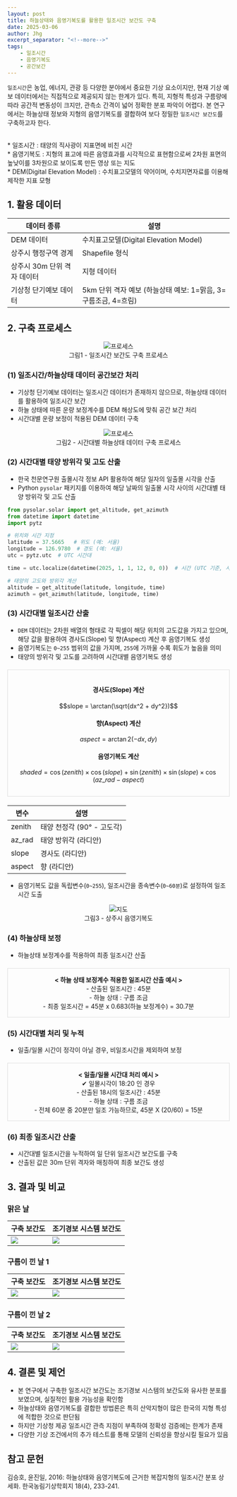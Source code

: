 ```yaml
---
layout: post
title: 하늘상태와 음영기복도를 활용한 일조시간 보간도 구축
date: 2025-03-06
author: Jhg
excerpt_separator: "<!--more-->"
tags:
    - 일조시간
    - 음영기복도
    - 공간보간
---
```



`일조시간`은 농업, 에너지, 관광 등 다양한 분야에서 중요한 기상 요소이지만, 현재 기상 예보 데이터에서는 직접적으로 제공되지 않는 한계가 있다. 특히, 지형적 특성과 구름량에 따라 공간적 변동성이 크지만, 관측소 간격이 넓어 정확한 분포 파악이 어렵다. 본 연구에서는 하늘상태 정보와 지형의 음영기복도를 결합하여 보다 정밀한 `일조시간 보간도`를 구축하고자 한다.

<br>
* 일조시간 : 태양의 직사광이 지표면에 비친 시간
<br>
* 음영기복도 : 지형의 표고에 따른 음영효과를 시각적으로 표현함으로써 2차원 표면의 높낮이를 3차원으로 보이도록 만든 영상 또는 지도
<br>
* DEM(Digital Elevation Model) : 수치표고모델의 약어이며, 수치지면자료를 이용해 제작한 지표 모형
<br>

<!--more-->

## 1. 활용 데이터

| 데이터 종류 | 설명 |
|-------------|------|
| DEM 데이터 | 수치표고모델(Digital Elevation Model) |
| 상주시 행정구역 경계 | Shapefile 형식 |
| 상주시 30m 단위 격자 데이터 | 지형 데이터 |
| 기상청 단기예보 데이터 | 5km 단위 격자 예보 (하늘상태 예보: 1=맑음, 3=구름조금, 4=흐림) |

## 2. 구축 프로세스

<div style="text-align: center">
    <img src="../images/jhg/0304_process.png" style="max-width: 1000px; height: auto;" alt="프로세스">
</div>

<center> 그림1 - 일조시간 보간도 구축 프로세스 </center>

### (1) 일조시간/하늘상태 데이터 공간보간 처리
- 기상청 단기예보 데이터는 일조시간 데이터가 존재하지 않으므로, 하늘상태 데이터를 활용하여 일조시간 보간
- 하늘 상태에 따른 운량 보정계수를 DEM 해상도에 맞춰 공간 보간 처리
- 시간대별 운량 보정이 적용된 DEM 데이터 구축


<div style="text-align: center">
    <img src="../images/jhg/0304_process2.png" style="max-width: 1500px; height: auto;" alt="프로세스">
</div>

<center> 그림2 - 시간대별 하늘상태 데이터 구축 프로세스 </center>


### (2) 시간대별 태양 방위각 및 고도 산출
- 한국 천문연구원 출몰시각 정보 API 활용하여 해당 일자의 일출몰 시각을 산출
- Python `pysolar` 패키지를 이용하여 해당 날짜의 일출몰 시각 사이의 시간대별 태양 방위각 및 고도 산출

```python
from pysolar.solar import get_altitude, get_azimuth
from datetime import datetime
import pytz

# 위치와 시간 지정
latitude = 37.5665   # 위도 (예: 서울)
longitude = 126.9780  # 경도 (예: 서울)
utc = pytz.utc  # UTC 시간대

time = utc.localize(datetime(2025, 1, 1, 12, 0, 0))  # 시간 (UTC 기준, 시간대 추가)

# 태양의 고도와 방위각 계산
altitude = get_altitude(latitude, longitude, time)
azimuth = get_azimuth(latitude, longitude, time)
```

### (3) 시간대별 일조시간 산출
- `DEM` 데이터는 2차원 배열의 형태로 각 픽셀이 해당 위치의 고도값을 가지고 있으며, 해당 값을 활용하여 경사도(Slope) 및 향(Aspect) 계산 후 음영기복도 생성
- 음영기복도는 `0~255` 범위의 값을 가지며, `255`에 가까울 수록 휘도가 높음을 의미
- 태양의 방위각 및 고도를 고려하여 시간대별 음영기복도 생성

<div style="border: 1px solid #ddd; padding: 15px; text-align: center; margin: 20px 0;">

#### 경사도(Slope) 계산

$$slope = \arctan(\sqrt{dx^2 + dy^2})$$

#### 향(Aspect) 계산

$$aspect = \arctan2(-dx, dy)$$

#### 음영기복도 계산

$$shaded = \cos(zenith) \times \cos(slope) + \sin(zenith) \times \sin(slope) \times \cos(az\_rad - aspect)$$

</div>

| 변수 | 설명 |
|------|------|
| zenith | 태양 천정각 (90° - 고도각) |
| az_rad | 태양 방위각 (라디안) |
| slope | 경사도 (라디안) |
| aspect | 향 (라디안) |

- 음영기복도 값을 독립변수(`0~255`), 일조시간을 종속변수(`0~60분`)로 설정하여 일조시간 도출


<div style="text-align: center">
    <img src="../images/jhg/0304_map.png" style="max-width: 1000px; height: auto;" alt="지도">
</div>

<center> 그림3 - 상주시 음영기복도 </center>


### (4) 하늘상태 보정
- 하늘상태 보정계수를 적용하여 최종 일조시간 산출


<div style="border: 1px solid #ddd; padding: 15px; text-align: center; margin: 20px 0;">
<strong>< 하늘 상태 보정계수 적용한 일조시간 산출 예시 ></strong><br>
- 산출된 일조시간 : 45분<br>
- 하늘 상태 : 구름 조금<br>
- 최종 일조시간 = 45분 x 0.683(하늘 보정계수) = 30.7분
</div>

### (5) 시간대별 처리 및 누적
- 일출/일몰 시간이 정각이 아닐 경우, 비일조시간을 제외하여 보정

<div style="border: 1px solid #ddd; padding: 15px; text-align: center; margin: 20px 0;">
<strong>< 일출/일몰 시간대 처리 예시 ></strong><br>
✔ 일몰시각이 18:20 인 경우 <br>
- 산출된 18시의 일조시간 : 45분 <br>
- 하늘 상태 : 구름 조금<br>
- 전체 60분 중 20분만 일조 가능하므로, 45분 X (20/60) = 15분
</div>


### (6) 최종 일조시간 산출
- 시간대별 일조시간을 누적하여 일 단위 일조시간 보간도를 구축
- 산출된 값은 30m 단위 격자와 매칭하여 최종 보간도 생성

## 3. 결과 및 비교

### 맑은 날

| 구축 보간도 | 조기경보 시스템 보간도 |
|-------------|----------------------|
| <img src="../images/jhg/theimc_1.png" style="max-width: 500px; height: auto;">  | <img src="../images/jhg/ori_1.png" style="max-width: 500px; height: auto;">  |

### 구름이 낀 날 1
| 구축 보간도 | 조기경보 시스템 보간도 |
|-------------|----------------------|
| <img src="../images/jhg/theimc_2.png" style="max-width: 500px; height: auto;">  | <img src="../images/jhg/ori_2.png" style="max-width: 500px; height: auto;">  |

### 구름이 낀 날 2
| 구축 보간도 | 조기경보 시스템 보간도 |
|-------------|----------------------|
| <img src="../images/jhg/theimc_3.png" style="max-width: 500px; height: auto;">  | <img src="../images/jhg/ori_3.png" style="max-width: 500px; height: auto;">  |

## 4. 결론 및 제언
- 본 연구에서 구축한 일조시간 보간도는 조기경보 시스템의 보간도와 유사한 분포를 보였으며, 실질적인 활용 가능성을 확인함
- 하늘상태와 음영기복도를 결합한 방법론은 특히 산악지형이 많은 한국의 지형 특성에 적합한 것으로 판단됨
- 하지만 기상청 제공 일조시간 관측 지점이 부족하여 정확성 검증에는 한계가 존재
- 다양한 기상 조건에서의 추가 테스트를 통해 모델의 신뢰성을 향상시킬 필요가 있음

## 참고 문헌
김승호, 윤진일, 2016: 하늘상태와 음영기복도에 근거한 복잡지형의 일조시간 분포 상세화. 한국농림기상학회지 18(4), 233-241.

